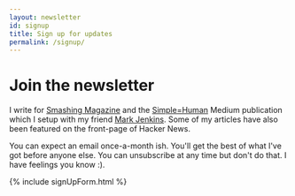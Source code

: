 ```yaml
---
layout: newsletter
id: signup
title: Sign up for updates
permalink: /signup/
---
```


# Join the newsletter

I write for [Smashing Magazine](https://www.smashingmagazine.com/2016/06/improving-ux-for-color-blind-users/) and the [Simple=Human](http://medium.com/simple-human) Medium publication which I setup with my friend [Mark Jenkins](http://theluckystrike.co.uk). Some of my articles have also been featured on the front-page of Hacker News.

You can expect an email once-a-month ish. You'll get the best of what I've got before anyone else. You can unsubscribe at any time but don't do that. I have feelings you know :).

{% include signUpForm.html %}
